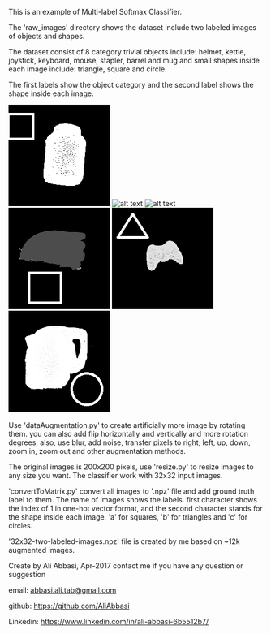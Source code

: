 This is an example of Multi-label Softmax Classifier.

The 'raw_images' directory shows the dataset include two labeled images of objects and shapes.

The dataset consist of 8 category trivial objects include: helmet, kettle, joystick, keyboard, mouse, stapler, barrel and mug
and small shapes inside each image include: triangle, square and circle. 

The first labels show the object category and the second label shows the shape inside each image.

![alt text](https://github.com/AliAbbasi/Multilabel-Image-Classification-with-Softmax/blob/master/raw_images/0a%20(2).png)
![alt text](https://github.com/AliAbbasi/Multilabel-Image-Classification-with-Softmax/blob/master/raw_images/0b%20(2).png)
![alt text](https://github.com/AliAbbasi/Multilabel-Image-Classification-with-Softmax/blob/master/raw_images/0c%20(2).png)
![alt text](https://github.com/AliAbbasi/Multilabel-Image-Classification-with-Softmax/blob/master/raw_images/1a%20(2).png)
![alt text](https://github.com/AliAbbasi/Multilabel-Image-Classification-with-Softmax/blob/master/raw_images/2b%20(2).png)
![alt text](https://github.com/AliAbbasi/Multilabel-Image-Classification-with-Softmax/blob/master/raw_images/3c%20(2).png)

Use 'dataAugmentation.py' to create artificially more image by rotating them. you can also add flip horizontally and vertically and more rotation degrees, also, use blur, add noise, transfer pixels to right, left, up, down, zoom in, zoom out and other augmentation methods.

The original images is 200x200 pixels, use 'resize.py' to resize images to any size you want. The classifier work with 32x32 input images.

'convertToMatrix.py' convert all images to '.npz' file and add ground truth label to them.
The name of images shows the labels. first character shows the index of 1 in one-hot vector format, and the second character stands for the shape inside each image, 'a' for squares, 'b' for triangles and 'c' for circles.

'32x32-two-labeled-images.npz' file is created by me based on ~12k augmented images.




Create by Ali Abbasi, Apr-2017 contact me if you have any question or suggestion 

email: abbasi.ali.tab@gmail.com

github: https://github.com/AliAbbasi

Linkedin: https://www.linkedin.com/in/ali-abbasi-6b5512b7/
